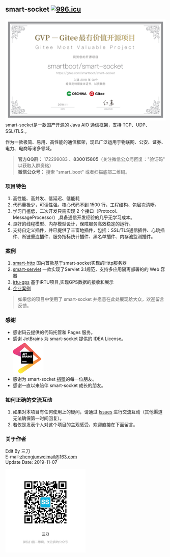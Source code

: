 ## smart-socket [![996.icu](https://img.shields.io/badge/link-996.icu-red.svg)](https://996.icu) 
![](gvp.png)
smart-socket是一款国产开源的 Java AIO 通信框架，支持 TCP、UDP、SSL/TLS 。

作为一款极简、易用、高性能的通信框架，现已广泛运用于物联网、公安、证券、电力、电商等诸多领域。


>**官方QQ群：** 172299083 、**830015805**（关注微信公众号回复："验证码" 以获取入群资格）  
>**微信公众号：** 搜索 "smart_boot" 或者扫描底部二维码。
>

### 项目特色
1. 高性能、高并发、低延迟、低能耗
2. 代码量极少，可读性强。核心代码不到 1500 行，工程结构、包层次清晰。
3. 学习门槛低，二次开发只需实现 2 个接口（Protocol、MessageProcessor）,具备通信开发经验的几乎无学习成本。
4. 良好的线程模型、内存模型设计，保障服务高效稳定的运行。
5. 支持自定义插件，并已提供了丰富地插件，包括：SSL/TLS通信插件、心跳插件、断链重连插件、服务指标统计插件、黑名单插件、内存池监测插件。

### 案例
1. [smart-http](https://gitee.com/smartboot/smart-http) 国内首款基于smart-socket实现的Http服务器
2. [smart-servlet](https://gitee.com/smartboot/smart-servlet) 一款实现了Servlet 3.1规范，支持多应用隔离部署的的 Web 容器
3. [irtu-gps](https://gitee.com/wendal/irtu-gps) 基于iRTU项目,实现GPS数据的接收和展示
4. [企业案例](https://gitee.com/smartboot/smart-socket/issues/IHV69)
> 如果您的项目中使用了 smart-socket 并愿意在此处展现给大众，欢迎留言反馈。


### 感谢
- 感谢码云提供的代码托管和 Pages 服务。
- 感谢 JetBrains 为 smart-socket 提供的 IDEA License。     
    <a href="https://www.jetbrains.com/?from=smart-socket"><img src="jetbrains.png" width="20%" height="20%"/></a>
- 感谢为 smart-socket [捐赠](https://smartboot.gitee.io/book/donation.html)的每一位朋友。
- 感谢一直以来陪伴 smart-socket 成长的朋友。

### 如何正确的交流互动
1. 如果对本项目有任何使用上的疑问，请通过 [Issues](https://gitee.com/smartboot/smart-socket/issues) 进行交流互动（其他渠道无法确保第一时间回复）。
2. 若仅是发表个人对这个项目的主观感受，欢迎直接在下面留言。

### 关于作者
Edit By 三刀  
E-mail:zhengjunweimail@163.com  
Update Date: 2019-11-07

<img src="wx.jpg" width="50%" height="50%"/>